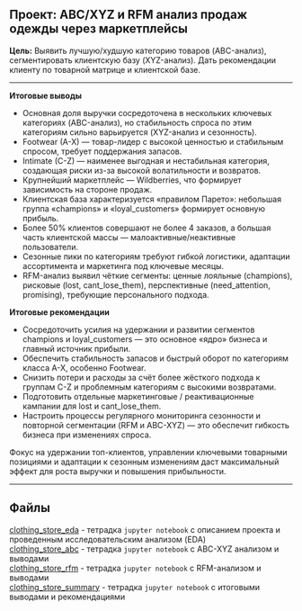 ## Проект: ABC/XYZ и RFM анализ продаж одежды через маркетплейсы

**Цель:** Выявить лучшую/худшую категорию товаров (ABC-анализ), сегментировать клиентскую базу (XYZ-анализ). 
Дать рекомендации клиенту по товарной матрице и клиентской базе.

---
**Итоговые выводы**
-	Основная доля выручки сосредоточена в нескольких ключевых категориях (ABC-анализ), 
но стабильность спроса по этим категориям сильно варьируется (XYZ-анализ и сезонность).
-	Footwear (A-X) — товар-лидер с высокой ценностью и стабильным спросом, требует поддержания запасов.
-	Intimate (C-Z) — наименее выгодная и нестабильная категория, создающая риски из-за высокой волатильности и возвратов.
-	Крупнейший маркетплейс — Wildberries, что формирует зависимость на стороне продаж.
-	Клиентская база характеризуется «правилом Парето»: небольшая группа «champions» и «loyal_customers» формирует основную прибыль.
-	Более 50% клиентов совершают не более 4 заказов, а большая часть клиентской массы — малоактивные/неактивные пользователи.
-	Сезонные пики по категориям требуют гибкой логистики, адаптации ассортимента и маркетинга под ключевые месяцы.
-	RFM-анализ выявил чёткие сегменты: ценные лояльные (champions), рисковые (lost, cant_lose_them), 
перспективные (need_attention, promising), требующие персонального подхода.

**Итоговые рекомендации**
-	Сосредоточить усилия на удержании и развитии сегментов champions и loyal_customers — это основное «ядро» бизнеса и главный источник прибыли.
-	Обеспечить стабильность запасов и быстрый оборот по категориям класса A-X, особенно Footwear.
-	Снизить потери и расходы за счёт более жёсткого подхода к группам C-Z и проблемным категориям с высокими возвратами.
-	Подготовить отдельные маркетинговые / реактивационные кампании для lost и cant_lose_them.
-	Настроить процессы регулярного мониторинга сезонности и повторной сегментации (RFM и ABC-XYZ) — это обеспечит гибкость бизнеса при изменениях спроса.

Фокус на удержании топ-клиентов, управлении ключевыми товарными позициями и адаптации к сезонным изменениям даст максимальный эффект для роста выручки 
и повышения прибыльности.

---
## Файлы
[clothing_store_eda](https://github.com/Zaytsev-V/data-analytics-portfolio/blob/main/PET_PROJECTS/Clothing_store/clothing_store_eda.ipynb) - тетрадка `jupyter notebook` с описанием проекта и проведенным исследовательским анализом (EDA)  
[clothing_store_abc](https://github.com/Zaytsev-V/data-analytics-portfolio/blob/main/PET_PROJECTS/Clothing_store/clothing_store_abc.ipynb) - тетрадка `jupyter notebook` c ABC-XYZ анализом и выводами  
[clothing_store_rfm](https://github.com/Zaytsev-V/data-analytics-portfolio/blob/main/PET_PROJECTS/Clothing_store/clothing_store_rfm.ipynb) - тетрадка `jupyter notebook` c RFM-анализом и выводами  
[clothing_store_summary](https://github.com/Zaytsev-V/data-analytics-portfolio/blob/main/PET_PROJECTS/Clothing_store/clothing_store_summary.ipynb) - тетрадка `jupyter notebook` с итоговыми выводами и рекомендациями
